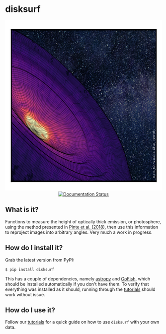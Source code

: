 # disksurf

<p align='center'>
  <img src="HD163296_zeroth.png" width="793" height="549">
  <br>
  <a href='https://disksurf.readthedocs.io/en/latest/?badge=latest'>
    <img src='https://readthedocs.org/projects/disksurf/badge/?version=latest' alt='Documentation Status' />
  </a>
</p>

## What is it?

Functions to measure the height of optically thick emission, or photosphere, using the method presented in [Pinte et al. (2018)](https://ui.adsabs.harvard.edu/abs/2018A%26A...609A..47P/abstract), then use this information to reproject images into arbitrary angles. Very much a work in progress.

## How do I install it?

Grab the latest version from PyPI:

```
$ pip install disksurf
```

This has a couple of dependencies, namely [astropy](https://github.com/astropy/astropy) and [GoFish](https://github.com/richteague/gofish), which should be installed automatically if you don't have them. To verify that everything was installed as it should, running through the [tutorials](https://disksurf.readthedocs.io/en/latest/tutorials/tutorial_1.html) should work without issue.

## How do I use it?

Follow our [tutorials](https://disksurf.readthedocs.io/en/latest/tutorials/tutorial_1.html) for a quick guide on how to use `disksurf` with your own data.
